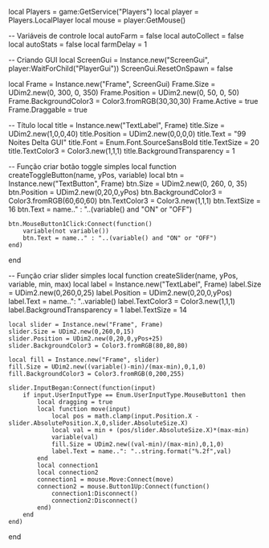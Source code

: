 local Players = game:GetService("Players")
local player = Players.LocalPlayer
local mouse = player:GetMouse()

-- Variáveis de controle
local autoFarm = false
local autoCollect = false
local autoStats = false
local farmDelay = 1

-- Criando GUI
local ScreenGui = Instance.new("ScreenGui", player:WaitForChild("PlayerGui"))
ScreenGui.ResetOnSpawn = false

local Frame = Instance.new("Frame", ScreenGui)
Frame.Size = UDim2.new(0, 300, 0, 350)
Frame.Position = UDim2.new(0, 50, 0, 50)
Frame.BackgroundColor3 = Color3.fromRGB(30,30,30)
Frame.Active = true
Frame.Draggable = true

-- Título
local title = Instance.new("TextLabel", Frame)
title.Size = UDim2.new(1,0,0,40)
title.Position = UDim2.new(0,0,0,0)
title.Text = "99 Noites Delta GUI"
title.Font = Enum.Font.SourceSansBold
title.TextSize = 20
title.TextColor3 = Color3.new(1,1,1)
title.BackgroundTransparency = 1

-- Função criar botão toggle simples
local function createToggleButton(name, yPos, variable)
    local btn = Instance.new("TextButton", Frame)
    btn.Size = UDim2.new(0, 260, 0, 35)
    btn.Position = UDim2.new(0,20,0,yPos)
    btn.BackgroundColor3 = Color3.fromRGB(60,60,60)
    btn.TextColor3 = Color3.new(1,1,1)
    btn.TextSize = 16
    btn.Text = name.." : "..(variable() and "ON" or "OFF")
    
    btn.MouseButton1Click:Connect(function()
        variable(not variable())
        btn.Text = name.." : "..(variable() and "ON" or "OFF")
    end)
end

-- Função criar slider simples
local function createSlider(name, yPos, variable, min, max)
    local label = Instance.new("TextLabel", Frame)
    label.Size = UDim2.new(0,260,0,25)
    label.Position = UDim2.new(0,20,0,yPos)
    label.Text = name..": "..variable()
    label.TextColor3 = Color3.new(1,1,1)
    label.BackgroundTransparency = 1
    label.TextSize = 14
    
    local slider = Instance.new("Frame", Frame)
    slider.Size = UDim2.new(0,260,0,15)
    slider.Position = UDim2.new(0,20,0,yPos+25)
    slider.BackgroundColor3 = Color3.fromRGB(80,80,80)
    
    local fill = Instance.new("Frame", slider)
    fill.Size = UDim2.new((variable()-min)/(max-min),0,1,0)
    fill.BackgroundColor3 = Color3.fromRGB(0,200,255)
    
    slider.InputBegan:Connect(function(input)
        if input.UserInputType == Enum.UserInputType.MouseButton1 then
            local dragging = true
            local function move(input)
                local pos = math.clamp(input.Position.X - slider.AbsolutePosition.X,0,slider.AbsoluteSize.X)
                local val = min + (pos/slider.AbsoluteSize.X)*(max-min)
                variable(val)
                fill.Size = UDim2.new((val-min)/(max-min),0,1,0)
                label.Text = name..": "..string.format("%.2f",val)
            end
            local connection1
            local connection2
            connection1 = mouse.Move:Connect(move)
            connection2 = mouse.Button1Up:Connect(function()
                connection1:Disconnect()
                connection2:Disconnect()
            end)
        end
    end)
end
